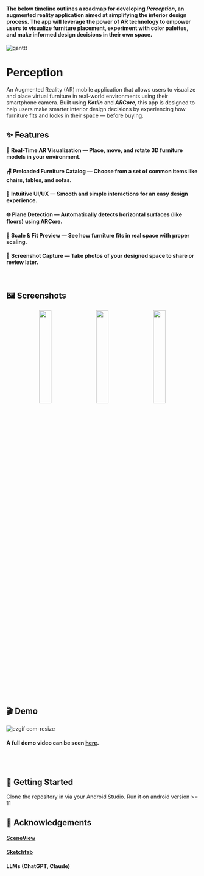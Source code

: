 #### The below timeline outlines a roadmap for developing *Perception*, an augmented reality application aimed at simplifying the interior design process. The app will leverage the power of AR technology to empower users to visualize furniture placement, experiment with color palettes, and make informed design decisions in their own space. 

![ganttt](https://github.com/user-attachments/assets/0ce5bac2-8eb9-4041-8b01-a75f37791427)


# Perception


An Augmented Reality (AR) mobile application that allows users to visualize and place virtual furniture in real-world environments using their smartphone camera. Built using ***Kotlin*** and ***ARCore***, this app is designed to help users make smarter interior design decisions by experiencing how furniture fits and looks in their space — before buying.

## ✨ Features

#### 📱 Real-Time AR Visualization — Place, move, and rotate 3D furniture models in your environment.

#### 🪑 Preloaded Furniture Catalog — Choose from a set of common items like chairs, tables, and sofas.

#### 🧭 Intuitive UI/UX — Smooth and simple interactions for an easy design experience.

#### 🌐 Plane Detection — Automatically detects horizontal surfaces (like floors) using ARCore.

#### 📏 Scale & Fit Preview — See how furniture fits in real space with proper scaling.

#### 📸 Screenshot Capture — Take photos of your designed space to share or review later.

<br>

## 🖼️ Screenshots

<p align="center">
  <img src="https://github.com/user-attachments/assets/814d0ca8-5e9a-4513-bb53-072098f98e10" width="25%" style="margin-right: 20px;" />
  <img src="https://github.com/user-attachments/assets/cec50a8d-5686-4bda-ac57-ef9d7ae8e0cc" width="25%" style="margin-right: 20px;" />
  <img src="https://github.com/user-attachments/assets/e1df7624-dc99-46fb-8d39-e0d56d2fcf61" width="25%" />
</p>
<br>

## 🎬 Demo

![ezgif com-resize](https://github.com/user-attachments/assets/e26014d6-63c0-44a1-abc2-380398a95037)

#### A full demo video can be seen [here](https://drive.google.com/file/d/1UnwS0sQoEUwNXy8foJAI9p7cZ7jGTe64/view?usp=sharing).  
<br><br>
## 🚀 Getting Started

Clone the repository in via your Android Studio.
Run it on android version >= 11



## 🙌 Acknowledgements

#### [SceneView](https://github.com/SceneView/sceneview-android)

#### [Sketchfab](https://sketchfab.com/) 

#### LLMs (ChatGPT, Claude)
